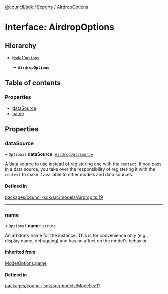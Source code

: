 [@council/sdk](../README.md) / [Exports](../modules.md) / AirdropOptions

# Interface: AirdropOptions

## Hierarchy

- [`ModelOptions`](ModelOptions.md)

  ↳ **`AirdropOptions`**

## Table of contents

### Properties

- [dataSource](AirdropOptions.md#datasource)
- [name](AirdropOptions.md#name)

## Properties

### dataSource

• `Optional` **dataSource**: [`AirdropDataSource`](AirdropDataSource.md)

A data source to use instead of registering one with the `context`. If you
pass in a data source, you take over the responsibility of registering it
with the `context` to make it available to other models and data sources.

#### Defined in

[packages/council-sdk/src/models/Airdrop.ts:19](https://github.com/delvtech/council-monorepo/blob/c29492c/packages/council-sdk/src/models/Airdrop.ts#L19)

___

### name

• `Optional` **name**: `string`

An arbitrary name for the instance. This is for convenience only (e.g.,
display name, debugging) and has no affect on the model's behavior.

#### Inherited from

[ModelOptions](ModelOptions.md).[name](ModelOptions.md#name)

#### Defined in

[packages/council-sdk/src/models/Model.ts:11](https://github.com/delvtech/council-monorepo/blob/c29492c/packages/council-sdk/src/models/Model.ts#L11)
